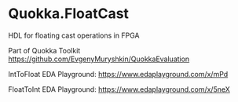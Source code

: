 # Quokka.FloatCast
HDL for floating cast operations in FPGA

Part of Quokka Toolkit https://github.com/EvgenyMuryshkin/QuokkaEvaluation

IntToFloat EDA Playground: https://www.edaplayground.com/x/mPd

FloatToInt EDA Playground: https://www.edaplayground.com/x/5neX

